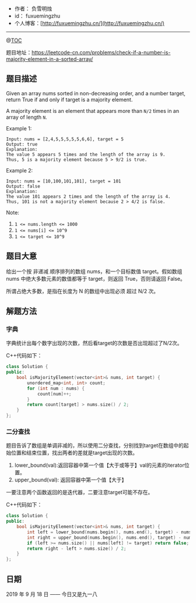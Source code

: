

- 作者：    负雪明烛
- id：      fuxuemingzhu
- 个人博客：[http://fuxuemingzhu.cn/](http://fuxuemingzhu.cn/)

---
@[TOC](目录)


题目地址：https://leetcode-cn.com/problems/check-if-a-number-is-majority-element-in-a-sorted-array/

## 题目描述

Given an array nums sorted in non-decreasing order, and a number target, return True if and only if target is a majority element.

A majority element is an element that appears more than `N/2` times in an array of length `N`.


Example 1:

    Input: nums = [2,4,5,5,5,5,5,6,6], target = 5
    Output: true
    Explanation: 
    The value 5 appears 5 times and the length of the array is 9.
    Thus, 5 is a majority element because 5 > 9/2 is true.

Example 2:

    Input: nums = [10,100,101,101], target = 101
    Output: false
    Explanation: 
    The value 101 appears 2 times and the length of the array is 4.
    Thus, 101 is not a majority element because 2 > 4/2 is false.

Note:

1. `1 <= nums.length <= 1000`
1. `1 <= nums[i] <= 10^9`
1. `1 <= target <= 10^9`


## 题目大意

给出一个按 非递减 顺序排列的数组 nums，和一个目标数值 target。假如数组 nums 中绝大多数元素的数值都等于 target，则返回 True，否则请返回 False。

所谓占绝大多数，是指在长度为 N 的数组中出现必须 超过 N/2 次。


## 解题方法

### 字典

字典统计出每个数字出现的次数，然后看target的次数是否出现超过了N/2次。

C++代码如下：

```cpp
class Solution {
public:
    bool isMajorityElement(vector<int>& nums, int target) {
        unordered_map<int, int> count;
        for (int num : nums) {
            count[num]++;
        }
        return count[target] > nums.size() / 2;
    }
};
```

### 二分查找

题目告诉了数组是单调非减的，所以使用二分查找，分别找到target在数组中的起始位置和结束位置，找出两者的差就是target出现的次数。

1. lower_bound(val):返回容器中第一个值【大于或等于】val的元素的iterator位置。
1. upper_bound(val): 返回容器中第一个值【大于】

一要注意两个函数返回的是迭代器，二要注意target可能不存在。

C++代码如下：

```cpp
class Solution {
public:
    bool isMajorityElement(vector<int>& nums, int target) {
        int left = lower_bound(nums.begin(), nums.end(), target) - nums.begin();
        int right = upper_bound(nums.begin(), nums.end(), target) - nums.begin();
        if (left >= nums.size() || nums[left] != target) return false;
        return right - left > nums.size() / 2;
    }
};
```

## 日期

2019 年 9 月 18 日 —— 今日又是九一八
